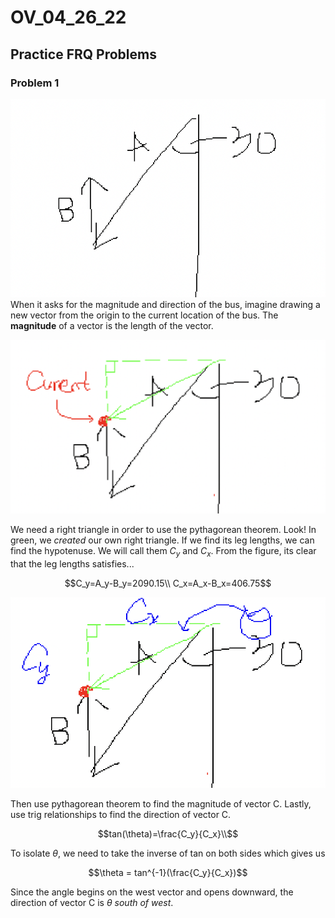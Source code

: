 # OV_04_26_22

## Practice FRQ Problems

### Problem 1

![clipboard.png](8IcfIKy6Y-clipboard.png)
When it asks for the magnitude and direction of the bus, imagine drawing a new vector from the origin to the current location of the bus. The **magnitude** of a vector is the length of the vector.

![clipboard.png](vp2HvTzsz-clipboard.png)

We need a right triangle in order to use the pythagorean theorem. Look! In green, we *created* our own right triangle. If we find its leg lengths, we can find the hypotenuse. We will call them $C_y$ and $C_x$. From the figure, its clear that the leg lengths satisfies...

```math
C_y=A_y-B_y=2090.15\\
C_x=A_x-B_x=406.75
```

![clipboard.png](bS4Lj2Bsc-clipboard.png)

Then use pythagorean theorem to find the magnitude of vector C. Lastly, use trig relationships to find the direction of vector C.

```math
tan(\theta)=\frac{C_y}{C_x}\\
```

To isolate $\theta$, we need to take the inverse of tan on both sides which gives us
```math
\theta = tan^{-1}(\frac{C_y}{C_x})
```

Since the angle begins on the west vector and opens downward, the direction of vector C is $\theta$ *south of west*.